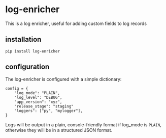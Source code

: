 log-enricher
============

This is a log enricher, useful for adding custom fields to log records

installation
------------
```
pip install log-enricher
```

configuration
-------------

The log-enricher is configured with a simple dictionary:
```
config = {
    "log_mode": "PLAIN",
    "log_level": "DEBUG",
    "app_version": "xyz",
    "release_stage": "staging"
    "loggers": ["py", "mylogger"],
}
```
Logs will be output in a plain, console-friendly format if log_mode is `PLAIN`,
otherwise they will be in a structured JSON format.